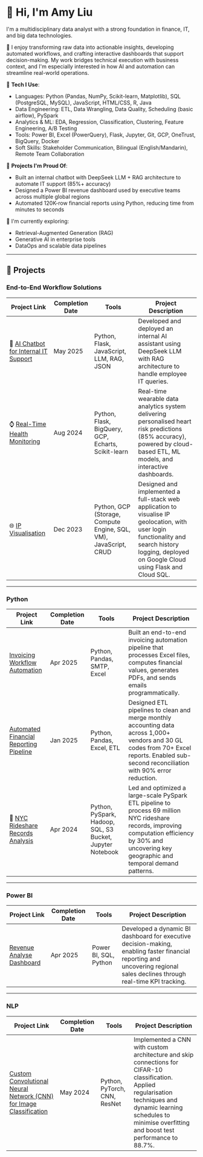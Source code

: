 # 👋 Hi, I'm Amy Liu

I'm a multidisciplinary data analyst with a strong foundation in finance, IT, and big data technologies.

🧠 I enjoy transforming raw data into actionable insights, developing automated workflows, and crafting interactive dashboards that support decision-making. My work bridges technical execution with business context, and I'm especially interested in how AI and automation can streamline real-world operations.

🔧 **Tech I Use**:  
- Languages: Python (Pandas, NumPy, Scikit-learn, Matplotlib), SQL (PostgreSQL, MySQL), JavaScript, HTML/CSS, R, Java
- Data Engineering: ETL, Data Wrangling, Data Quality, Scheduling (basic airflow), PySpark
- Analytics & ML: EDA, Regression, Classification, Clustering, Feature Engineering, A/B Testing
- Tools: Power BI, Excel (PowerQuery), Flask, Jupyter, Git, GCP, OneTrust, BigQuery, Docker
- Soft Skills: Stakeholder Communication, Bilingual (English/Mandarin), Remote Team Collaboration


🚀 **Projects I'm Proud Of**:  
- Built an internal chatbot with DeepSeek LLM + RAG architecture to automate IT support (85%+ accuracy)  
- Designed a Power BI revenue dashboard used by executive teams across multiple global regions  
- Automated 120K-row financial reports using Python, reducing time from minutes to seconds

🌱 I'm currently exploring:  
- Retrieval-Augmented Generation (RAG)  
- Generative AI in enterprise tools  
- DataOps and scalable data pipelines

---
## 🚀 Projects

### End-to-End Workflow Solutions
| Project Link | Completion Date | Tools | Project Description |
|--------------|-----------------|-------|----------------------|
|💭 [AI Chatbot for Internal IT Support]()|May 2025|Python, Flask, JavaScript, LLM, RAG, JSON|Developed and deployed an internal AI assistant using DeepSeek LLM with RAG architecture to handle employee IT queries.|
|⌚ [Real-Time Health Monitoring]()|Aug 2024|Python, Flask, BigQuery, GCP, Echarts, Scikit-learn|Real-time wearable data analytics system delivering personalised heart risk predictions (85% accuracy), powered by cloud-based ETL, ML models, and interactive dashboards.|
| 🌐 [IP Visualisation](https://github.com/amy0825/Map_mini_project) | Dec 2023 | Python, GCP (Storage, Compute Engine, SQL, VM), JavaScript, CRUD | Designed and implemented a full-stack web application to visualise IP geolocation, with user login functionality and search history logging, deployed on Google Cloud using Flask and Cloud SQL. |
---

### Python
| Project Link | Completion Date | Tools | Project Description |
|--------------|-----------------|-------|----------------------|
|[Invoicing Workflow Automation]()|Apr 2025|Python, Pandas, SMTP, Excel|Built an end-to-end invoicing automation pipeline that processes Excel files, computes financial values, generates PDFs, and sends emails programmatically.|
|[Automated Financial Reporting Pipeline]()|Jan 2025|Python, Pandas, Excel, ETL|Designed ETL pipelines to clean and merge monthly accounting data across 1,000+ vendors and 30 GL codes from 70+ Excel reports. Enabled sub-second reconciliation with 90% error reduction.|
| 🚗 [NYC Rideshare Records Analysis]() | Apr 2024 | Python, PySpark, Hadoop, SQL, S3 Bucket, Jupyter Notebook | Led and optimized a large-scale PySpark ETL pipeline to process 69 million NYC rideshare records, improving computation efficiency by 30% and uncovering key geographic and temporal demand patterns. |

---
### Power BI
| Project Link | Completion Date | Tools | Project Description |
|--------------|-----------------|-------|----------------------|
|[Revenue Analyse Dashboard]()|Apr 2025|Power BI, SQL, Python|Developed a dynamic BI dashboard for executive decision-making, enabling faster financial reporting and uncovering regional sales declines through real-time KPI tracking.|

---
### NLP
| Project Link | Completion Date | Tools | Project Description |
|--------------|-----------------|-------|----------------------|
|[Custom Convolutional Neural Network (CNN) for Image Classification]()|May 2024|Python, PyTorch, CNN, ResNet|Implemented a CNN with custom architecture and skip connections for CIFAR-10 classification. Applied regularisation techniques and dynamic learning schedules to minimise overfitting and boost test performance to 88.7%.|

